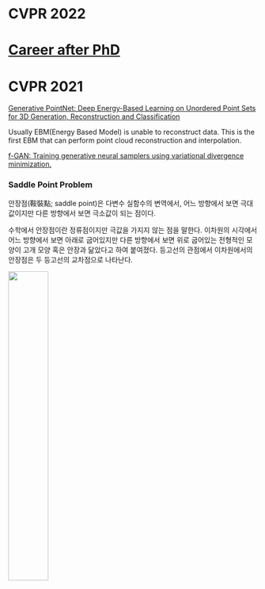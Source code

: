 # CVPR 2022

# [Career after PhD](https://cvpr2022.thecvf.com/jobs?page=1)

# CVPR 2021

[Generative PointNet: Deep Energy-Based Learning on Unordered Point Sets for 3D Generation, Reconstruction and Classification](https://openaccess.thecvf.com/content/CVPR2021/papers/Xie_Generative_PointNet_Deep_Energy-Based_Learning_on_Unordered_Point_Sets_for_CVPR_2021_paper.pdf)

Usually EBM(Energy Based Model) is unable to reconstruct data. This is the first EBM that can perform point cloud reconstruction and interpolation.

[f-GAN: Training generative neural samplers using variational divergence minimization.](https://arxiv.org/pdf/1606.00709.pdf)

### Saddle Point Problem

안장점(鞍裝點; saddle point)은 다변수 실함수의 변역에서, 어느 방향에서 보면 극대값이지만 다른 방향에서 보면 극소값이 되는 점이다.

수학에서 안장점이란 정류점이지만 극값을 가지지 않는 점을 말한다. 이차원의 시각에서 어느 방향에서 보면 아래로 굽어있지만 다른 방향에서 보면 위로 굽어있는 전형적인 모양이 고개 모양 혹은 안장과 닮았다고 하여 붙여졌다. 등고선의 관점에서 이차원에서의 안장점은 두 등고선의 교차점으로 나타난다.

<img src="https://github.com/hyeseongkim0/CVPR/blob/main/images/saddle point.PNG" width="40%">
